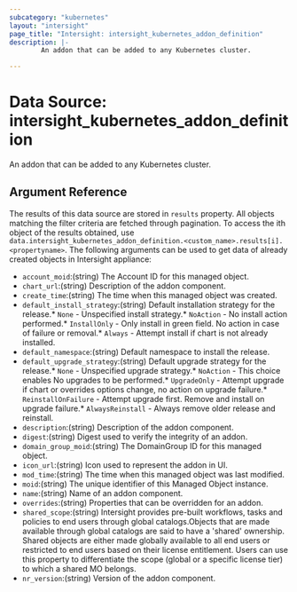 ```yaml
---
subcategory: "kubernetes"
layout: "intersight"
page_title: "Intersight: intersight_kubernetes_addon_definition"
description: |-
        An addon that can be added to any Kubernetes cluster.

---
```


# Data Source: intersight_kubernetes_addon_definition
An addon that can be added to any Kubernetes cluster.
## Argument Reference
The results of this data source are stored in `results` property.
All objects matching the filter criteria are fetched through pagination.
To access the ith object of the results obtained, use `data.intersight_kubernetes_addon_definition.<custom_name>.results[i].<propertyname>`.
The following arguments can be used to get data of already created objects in Intersight appliance:
* `account_moid`:(string) The Account ID for this managed object. 
* `chart_url`:(string) Description of the addon component. 
* `create_time`:(string) The time when this managed object was created. 
* `default_install_strategy`:(string) Default installation strategy for the release.* `None` - Unspecified install strategy.* `NoAction` - No install action performed.* `InstallOnly` - Only install in green field. No action in case of failure or removal.* `Always` - Attempt install if chart is not already installed. 
* `default_namespace`:(string) Default namespace to install the release. 
* `default_upgrade_strategy`:(string) Default upgrade strategy for the release.* `None` - Unspecified upgrade strategy.* `NoAction` - This choice enables No upgrades to be performed.* `UpgradeOnly` - Attempt upgrade if chart or overrides options change, no action on upgrade failure.* `ReinstallOnFailure` - Attempt upgrade first. Remove and install on upgrade failure.* `AlwaysReinstall` - Always remove older release and reinstall. 
* `description`:(string) Description of the addon component. 
* `digest`:(string) Digest used to verify the integrity of an addon. 
* `domain_group_moid`:(string) The DomainGroup ID for this managed object. 
* `icon_url`:(string) Icon used to represent the addon in UI. 
* `mod_time`:(string) The time when this managed object was last modified. 
* `moid`:(string) The unique identifier of this Managed Object instance. 
* `name`:(string) Name of an addon component. 
* `overrides`:(string) Properties that can be overridden for an addon. 
* `shared_scope`:(string) Intersight provides pre-built workflows, tasks and policies to end users through global catalogs.Objects that are made available through global catalogs are said to have a 'shared' ownership. Shared objects are either made globally available to all end users or restricted to end users based on their license entitlement. Users can use this property to differentiate the scope (global or a specific license tier) to which a shared MO belongs. 
* `nr_version`:(string) Version of the addon component. 
 
